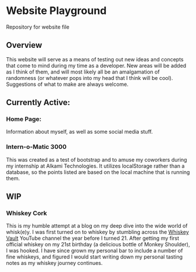 # Website Playground
Repository for website file

## Overview
This website will serve as a means of testing out new ideas and concepts that come to mind during my time as a developer. New areas will be added as I think of them, and will most likely all be an amalgamation of randomness (or whatever pops into my head that I think will be cool). Suggestions of what to make are always welcome.

## Currently Active:

### Home Page:
Information about myself, as well as some social media stuff.

### Intern-o-Matic 3000
This was created as a test of bootstrap and to amuse my coworkers during my internship at Alkami Technologies. It utilizes localStorage rather than a database, so the points listed are based on the local machine that is running them.

## WIP

### Whiskey Cork
This is my humble attempt at a blog on my deep dive into the wide world of whisk(e)y. I was first turned on to whiskey by stumbling across the [Whiskey Vault](https://www.youtube.com/channel/UCElm866_W5r1eg8VjhFNARw) YouTube channel the year before I turned 21. After getting my first official whiskey on my 21st birthday (a delicious bottle of Monkey Shoulder), I was hooked. I have since grown my personal bar to include a number of fine whiskeys, and figured I would start writing down my personal tasting notes as my whiskey journey continues.